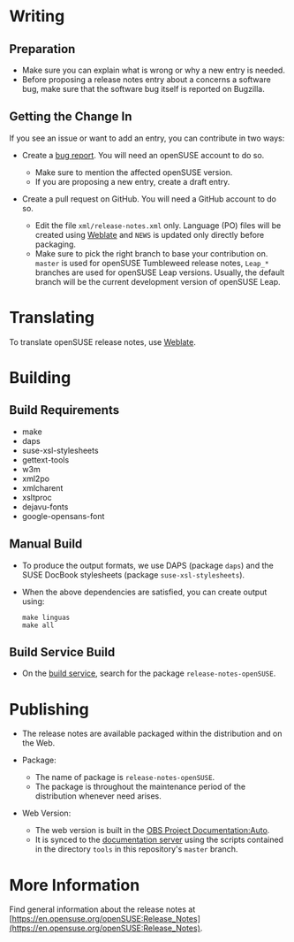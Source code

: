 
# Writing

## Preparation
  * Make sure you can explain what is wrong or why a new entry is needed.
  * Before proposing a release notes entry about a concerns a software bug,
    make sure that the software bug itself is reported on Bugzilla.

## Getting the Change In
If you see an issue or want to add an entry, you can contribute in two ways:

* Create a [bug report](https://bugzilla.opensuse.org/enter_bug.cgi?&product=openSUSE%20Distribution&component=Release%20Notes&short_desc=[rn]+&assigned_to=sknorr%40suse.com).
  You will need an openSUSE account to do so.
  * Make sure to mention the affected openSUSE version.
  * If you are proposing a new entry, create a draft entry.

* Create a pull request on GitHub. You will need a GitHub account to do so.
  * Edit the file `xml/release-notes.xml` only. Language (PO) files will be
    created using [Weblate](https://l10n.opensuse.org/projects/release-notes-opensuse/)
    and `NEWS` is updated only directly before packaging.
  * Make sure to pick the right branch to base your contribution on. `master` is
    used for openSUSE Tumbleweed release notes, `Leap_*` branches are used for
    openSUSE Leap versions. Usually, the default branch will be the current
    development version of openSUSE Leap.

# Translating

To translate openSUSE release notes, use [Weblate](https://l10n.opensuse.org/projects/release-notes-opensuse/).

# Building

## Build Requirements

- make
- daps
- suse-xsl-stylesheets
- gettext-tools
- w3m
- xml2po
- xmlcharent
- xsltproc
- dejavu-fonts
- google-opensans-font

## Manual Build
* To produce the output formats, we use DAPS (package `daps`) and the SUSE
  DocBook stylesheets (package `suse-xsl-stylesheets`).
* When the above dependencies are satisfied, you can create output using:

  ```
  make linguas
  make all
  ```

## Build Service Build
* On the [build service](https://build.opensuse.org), search for the package
  `release-notes-openSUSE`.


# Publishing

* The release notes are available packaged within the distribution and on the
  Web.

* Package:
  * The name of package is `release-notes-openSUSE`.
  * The package is throughout the maintenance period of the distribution
    whenever need arises.

* Web Version:
  * The web version is built in the [OBS Project Documentation:Auto](https://build.opensuse.org/project/show/Documentation:Auto).
  * It is synced to the [documentation server](https://doc.opensuse.org/release-notes)
    using the scripts contained in the directory `tools` in this repository's
    `master` branch.

# More Information

Find general information about the release notes at
[https://en.opensuse.org/openSUSE:Release_Notes](https://en.opensuse.org/openSUSE:Release_Notes).
